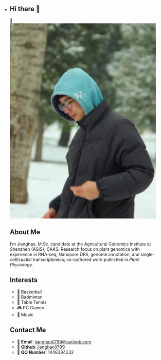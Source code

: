 - ## Hi there 👋

  :butterfly:![](./image/me.jpg)

  ## About Me

  I’m Jianghao, M.Sc. candidate at the Agricultural Genomics Institute at Shenzhen (AGIS), CAAS. Research focus on plant genomics with experience in RNA-seq, Nanopore DRS, genome annotation, and single-cell/spatial transcriptomics; co-authored work published in *Plant Physiology*.

  ## Interests

  - 🏀 Basketball  
  - 🏸 Badminton  
  - 🏓 Table Tennis  
  - 🎮 PC Games  
  - 🎵 Music  

  ## Contact Me

  - :email: **Email**: [jianghao0799@outlook.com](mailto:jianghao0799@outlook.com)  
  - :link: **Github**: [jianghao0799](https://github.com/jianghao0799)  
  - :penguin: **QQ Number**: 1448384232  